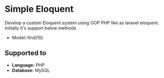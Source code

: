 
# Simple Eloquent
Develop a custom Eloquent system using OOP PHP like as laravel eloquent. Initially it's support below methods

- Model::find(10)


## Supported to

- **Language:** PHP
- **Database:** MySQL

